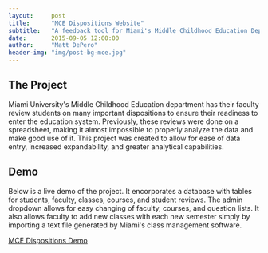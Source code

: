 ```yaml
---
layout:     post
title:      "MCE Dispositions Website"
subtitle:   "A feedback tool for Miami's Middle Childhood Education Department"
date:       2015-09-05 12:00:00
author:     "Matt DePero"
header-img: "img/post-bg-mce.jpg"
---
```


<h2>The Project</h2>
<p>
Miami University's Middle Childhood Education department has their faculty review students on many important dispositions to ensure their readiness to enter the education system. Previously, these reviews were done on a spreadsheet, making it almost impossible to properly analyze the data and make good use of it. This project was created to allow for ease of data entry, increased expandability, and greater analytical capabilities.
</p>
<h2>Demo</h2>
<p>
Below is a live demo of the project. It encorporates a database with tables for students, faculty, classes, courses, and student reviews. The admin dropdown allows for easy changing of faculty, courses, and question lists. It also allows faculty to add new classes with each new semester simply by importing a text file generated by Miami's class management software.
</p>
<p class="text-center">
<a href="/mce/" target="_blank">MCE Dispositions Demo</a>
</p>
